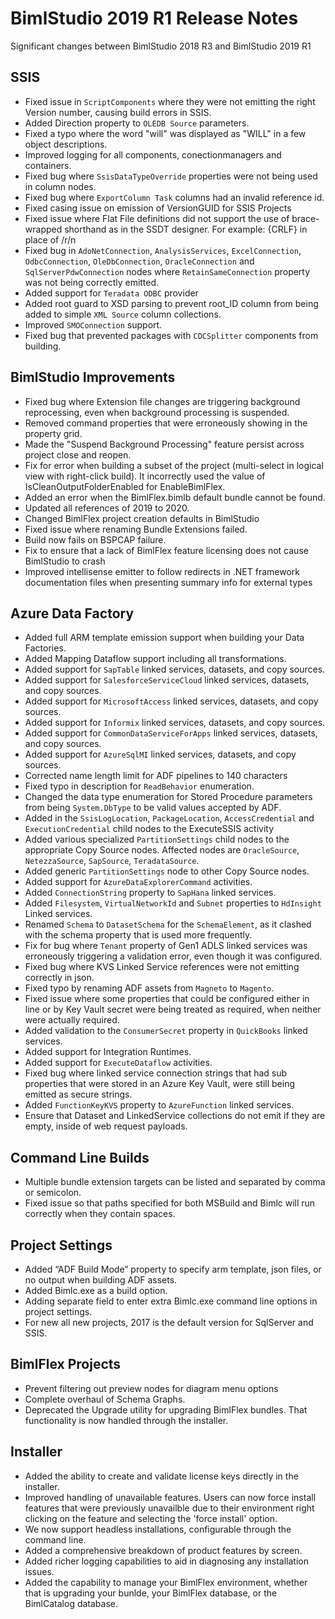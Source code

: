# BimlStudio 2019 R1 Release Notes

Significant changes between BimlStudio 2018 R3 and BimlStudio 2019 R1

## SSIS
* Fixed issue in `ScriptComponents` where they were not emitting the right Version number, causing build errors in SSIS.
* Added Direction property to `OLEDB Source` parameters.
* Fixed a typo where the word "will" was displayed as "WILL" in a few object descriptions.
* Improved logging for all components, conectionmanagers and containers.
* Fixed bug where `SsisDataTypeOverride` properties were not being used in column nodes.
* Fixed bug where `ExportColumn Task` columns had an invalid reference id. 
* Fixed casing issue on emission of VersionGUID for SSIS Projects
* Fixed issue where Flat File definitions did not support the use of brace-wrapped shorthand as in the SSDT designer. For example: {CRLF} in place of /r/n
* Fixed bug in `AdoNetConnection`, `AnalysisServices`, `ExcelConnection`, `OdbcConnection`, `OleDbConnection`, `OracleConnection` and `SqlServerPdwConnection` nodes where `RetainSameConnection` property was not being correctly emitted.
* Added support for `Teradata ODBC` provider
* Added root guard to XSD parsing to prevent root_ID column from being added to simple `XML Source` column collections.
* Improved `SMOConnection` support.
* Fixed bug that prevented packages with `CDCSplitter` components from building.


## BimlStudio Improvements
* Fixed bug where Extension file changes are triggering background reprocessing, even when background processing is suspended.
* Removed command properties that were erroneously showing in the property grid.
* Made the "Suspend Background Processing" feature persist across project close and reopen.
* Fix for error when building a subset of the project (multi-select in logical view with right-click build). It incorrectly used the value of IsCleanOutputFolderEnabled for EnableBimlFlex.
* Added an error when the BimlFlex.bimlb default bundle cannot be found.
* Updated all references of 2019 to 2020.
* Changed BimlFlex project creation defaults in BimlStudio
* Fixed issue where renaming Bundle Extensions failed.
* Build now fails on BSPCAP failure.
* Fix to ensure that a lack of BimlFlex feature licensing does not cause BimlStudio to crash
* Improved intellisense emitter to follow redirects in .NET framework documentation files when presenting summary info for external types

## Azure Data Factory
* Added full ARM template emission support when building your Data Factories.
* Added Mapping Dataflow support including all transformations.
* Added support for `SapTable` linked services, datasets, and copy sources.
* Added support for `SalesforceServiceCloud` linked services, datasets, and copy sources.
* Added support for `MicrosoftAccess` linked services, datasets, and copy sources.
* Added support for `Informix` linked services, datasets, and copy sources.
* Added support for `CommonDataServiceForApps` linked services, datasets, and copy sources.
* Added support for `AzureSqlMI` linked services, datasets, and copy sources.
* Corrected name length limit for ADF pipelines to 140 characters
* Fixed typo in description for `ReadBehavior` enumeration.
* Changed the data type enumeration for Stored Procedure parameters from being `System.DbType` to be valid values accepted by ADF.
* Added in the `SsisLogLocation`, `PackageLocation`, `AccessCredential` and `ExecutionCredential` child nodes to the ExecuteSSIS activity
* Added various specialized `PartitionSettings` child nodes to the appropriate Copy Source nodes. Affected nodes are `OracleSource`, `NetezzaSource`, `SapSource`, `TeradataSource`.
* Added generic `PartitionSettings` node to other Copy Source nodes.
* Added support for `AzureDataExplorerCommand` activities.
* Added `ConnectionString` property to `SapHana` linked services.
* Added `Filesystem`, `VirtualNetworkId` and `Subnet` properties to `HdInsight` Linked services.
* Renamed `Schema` to `DatasetSchema` for the `SchemaElement`, as it clashed with the schema property that is used more frequently.
* Fix for bug where `Tenant` property of Gen1 ADLS linked services was erroneously triggering a validation error, even though it was configured.
* Fixed bug where KVS Linked Service references were not emitting correctly in json.
* Fixed typo by renaming ADF assets from `Magneto` to `Magento`.
* Fixed issue where some properties that could be configured either in line or by Key Vault secret were being treated as required, when neither were actually required.
* Added validation to the `ConsumerSecret` property in `QuickBooks` linked services.
* Added support for Integration Runtimes.
* Added support for `ExecuteDataflow` activities.
* Fixed bug where linked service connection strings that had sub properties that were stored in an Azure Key Vault, were still being emitted as secure strings.
* Added `FunctionKeyKVS` property to `AzureFunction` linked services.
* Ensure that Dataset and LinkedService collections do not emit if they are empty, inside of web request payloads.

## Command Line Builds

* Multiple bundle extension targets can be listed and separated by comma or semicolon.
* Fixed issue so that paths specified for both MSBuild and Bimlc will run correctly when they contain spaces.

## Project Settings

* Added “ADF Build Mode” property to specify arm template, json files, or no output when building ADF assets.
* Added Bimlc.exe as a build option.
* Adding separate field to enter extra Bimlc.exe command line options in project settings.
* For new all new projects, 2017 is the default version for SqlServer and SSIS.

## BimlFlex Projects

* Prevent filtering out preview nodes for diagram menu options
* Complete overhaul of Schema Graphs.
* Deprecated the Upgrade utility for upgrading BimlFlex bundles. That functionality is now handled through the installer.

## Installer

* Added the ability to create and validate license keys directly in the installer.
* Improved handling of unavailable features. Users can now force install features that were previously unavailble due to their environment right clicking on the feature and selecting the 'force install' option.
* We now support headless installations, configurable through the command line.
* Added a comprehensive breakdown of product features by screen.
* Added richer logging capabilities to aid in diagnosing any installation issues.
* Added the capability to manage your BimlFlex environment, whether that is upgrading your bunlde, your BimlFlex database, or the BimlCatalog database.

